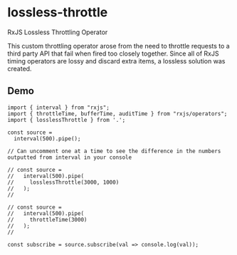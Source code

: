 # lossless-throttle
RxJS Lossless Throttling Operator

This custom throttling operator arose from the need to throttle requests to a third party API that fail when fired too closely together. Since all of RxJS timing operators are lossy and discard extra items, a lossless solution was created.

## Demo

```
import { interval } from "rxjs";
import { throttleTime, bufferTime, auditTime } from "rxjs/operators";
import { losslessThrottle } from '.';

const source =
  interval(500).pipe();

// Can uncomment one at a time to see the difference in the numbers outputted from interval in your console

// const source =
//   interval(500).pipe(
//     losslessThrottle(3000, 1000)
//   );
// 

// const source =
//   interval(500).pipe(
//     throttleTime(3000)
//   );
// 

const subscribe = source.subscribe(val => console.log(val));
```
